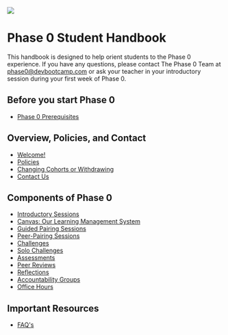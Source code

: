 <img src="https://github.com/Devbootcamp/graphic-assets/blob/master/logos/DBC_HORIZONTAL%20LOGO/2_COLOR/RGB/DBC_H_2C_RGB.png">

# Phase 0 Student Handbook

This handbook is designed to help orient students to the Phase 0 experience. If you have any questions, please contact The Phase 0 Team at [phase0@devbootcamp.com](mailto:phase0@devbootcamp.com) or ask your teacher in your introductory session during your first week of Phase 0.

## Before you start Phase 0
- [Phase 0 Prerequisites](phase-0-prerequisites.md)

## Overview, Policies, and Contact
- [Welcome!](overview.md)
- [Policies](policies.md)
- [Changing Cohorts or Withdrawing](changing-cohorts.md)
- [Contact Us](contact-and-support-list.md)

## Components of Phase 0

- [Introductory Sessions](intro-session.md)
- [Canvas: Our Learning Management System](canvas.md)
- [Guided Pairing Sessions](guided-pairing-sessions.md)
- [Peer-Pairing Sessions](pairing-in-phase-0.md)
- [Challenges](challenges.md)
- [Solo Challenges](solo-challenges.md)
- [Assessments](assessments.md)
- [Peer Reviews](peer-review.md)
- [Reflections](reflections.md)
- [Accountability Groups](accountability-groups.md)
- [Office Hours](office-hours.md)

## Important Resources

- [FAQ's](FAQ.md)
